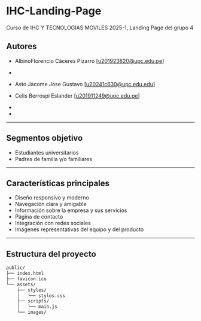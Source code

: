 # IHC-Landing-Page
Curso de IHC Y TECNOLOGIAS MOVILES 2025-1, Landing Page del grupo 4
##  Autores

- AlbinoFlorencio Cáceres Pizarro  [u201923820@upc.edu.pe]
-
- Asto Jacome Jose Gustavo [u20241c630@upc.edu.edu]
- Celis Berrospi Eslander [u201911249@upc.edu.pe]

-
-

---

##  Segmentos objetivo

- Estudiantes universitarios
- Padres de familia y/o familiares


---

##  Características principales

- Diseño responsivo y moderno
- Navegación clara y amigable
- Información sobre la empresa y sus servicios
- Página de contacto
- Integración con redes sociales
- Imágenes representativas del equipo y del producto

---

##  Estructura del proyecto

```bash
public/
├── index.html
├── favicon.ico
└── assets/
    ├── styles/
    │   └── styles.css
    ├── scripts/
    │   └── main.js
    └── images/

